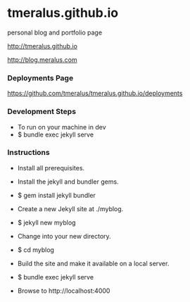# tmeralus.github.io
personal blog and portfolio page

http://tmeralus.github.io

http://blog.meralus.com
### Deployments Page
https://github.com/tmeralus/tmeralus.github.io/deployments


### Development Steps
* To run on your machine in dev
* $ bundle exec jekyll serve

### Instructions
* Install all prerequisites.
* Install the jekyll and bundler gems.
* $ gem install jekyll bundler
* Create a new Jekyll site at ./myblog.
* $ jekyll new myblog
* Change into your new directory.
* $ cd myblog

* Build the site and make it available on a local server.
* $ bundle exec jekyll serve
* Browse to http://localhost:4000
